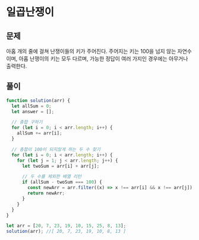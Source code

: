 # 일곱난쟁이

## 문제

아홉 개의 줄에 걸쳐 난쟁이들의 키가 주어진다. 주어지는 키는 100을 넘지 않는 자연수이며, 아홉 난쟁이의 키는 모두 다르며, 가능한 정답이 여러 가지인 경우에는 아무거나 출력한다.

## 풀이

```javascript
function solution(arr) {
  let allSum = 0;
  let answer = [];

  // 총합 구하기
  for (let i = 0; i < arr.length; i++) {
    allSum += arr[i];
  }

  // 총합이 100이 되지않게 하는 두 수 찾기
  for (let i = 0; i < arr.length; i++) {
    for (let j = 1; j < arr.length; j++) {
      let twoSum = arr[i] + arr[j];

      // 두 수를 제외한 배열 리턴
      if (allSum - twoSum === 100) {
        const newArr = arr.filter((x) => x !== arr[i] && x !== arr[j]);
        return newArr;
      }
    }
  }
}

let arr = [20, 7, 23, 19, 10, 15, 25, 8, 13];
solution(arr); //[ 20, 7, 23, 19, 10, 8, 13 ]
```
